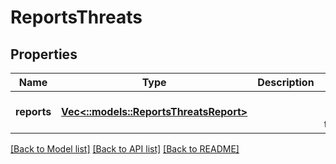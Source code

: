 # ReportsThreats

## Properties
Name | Type | Description | Notes
------------ | ------------- | ------------- | -------------
**reports** | [**Vec<::models::ReportsThreatsReport>**](ReportsThreatsReport.md) |  | [optional] [default to null]

[[Back to Model list]](../README.md#documentation-for-models) [[Back to API list]](../README.md#documentation-for-api-endpoints) [[Back to README]](../README.md)



